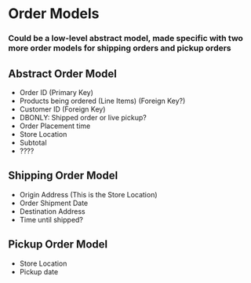 # Order Models
### Could be a low-level abstract model, made specific with two more order models for shipping orders and pickup orders
## Abstract Order Model
* Order ID (Primary Key)
* Products being ordered (Line Items) (Foreign Key?)
* Customer ID (Foreign Key)
* DBONLY: Shipped order or live pickup?
* Order Placement time
* Store Location
* Subtotal
* ????

## Shipping Order Model
* Origin Address (This is the Store Location)
* Order Shipment Date
* Destination Address
* Time until shipped?

## Pickup Order Model
* Store Location
* Pickup date